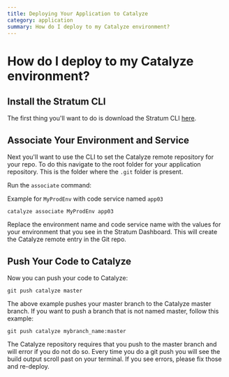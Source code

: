 ```yaml
---
title: Deploying Your Application to Catalyze
category: application
summary: How do I deploy to my Catalyze environment?
---
```


# How do I deploy to my Catalyze environment?

## Install the Stratum CLI

The first thing you'll want to do is download the Stratum CLI [here](https://github.com/catalyzeio/cli).

## Associate Your Environment and Service

Next you'll want to use the CLI to set the Catalyze remote repository for your repo. To do this navigate to the root folder for your application repository. This is the folder where the `.git` folder is present.

Run the `associate` command:

Example for `MyProdEnv` with code service named `app03`

`catalyze associate MyProdEnv app03`

Replace the environment name and code service name with the values for your environment that you see in the Stratum Dashboard. This will create the Catalyze remote entry in the Git repo.

## Push Your Code to Catalyze

Now you can push your code to Catalyze:

`git push catalyze master`

The above example pushes your master branch to the Catalyze master branch. If you want to push a branch that is not named master, follow this example:

`git push catalyze mybranch_name:master`

The Catalyze repository requires that you push to the master branch and will error if you do not do so. Every time you do a git push you will see the build output scroll past on your terminal. If you see errors, please fix those and re-deploy.

